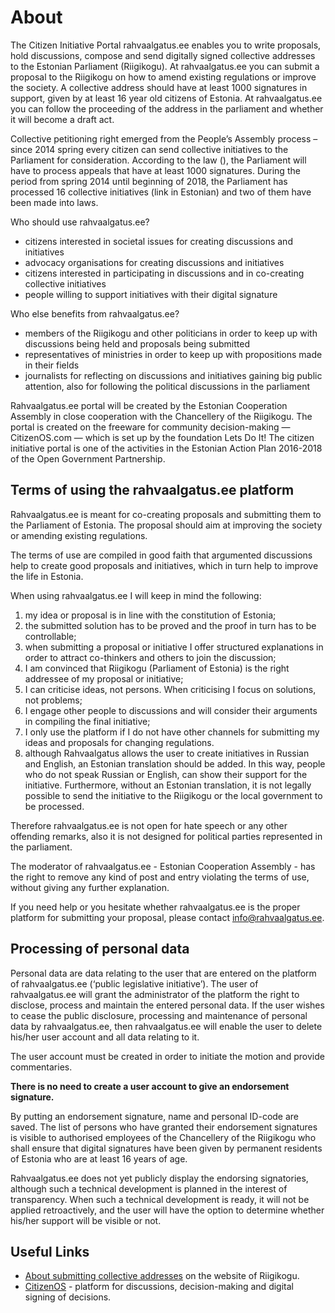 # About

The Citizen Initiative Portal rahvaalgatus.ee enables you to write proposals, hold discussions, compose and send digitally signed collective addresses to the Estonian Parliament (Riigikogu). At rahvaalgatus.ee you can submit a proposal to the Riigikogu on how to amend existing regulations or improve the society. A collective address should have at least 1000 signatures in support, given by at least 16 year old citizens of Estonia. At rahvaalgatus.ee you can follow the proceeding of the address in the parliament and whether it will become a draft act.

Collective petitioning right emerged from the People’s Assembly process – since 2014 spring every citizen can send collective initiatives to the Parliament for consideration. According to the law (), the Parliament will have to process appeals that have at least 1000 signatures. During the period from spring 2014 until beginning of 2018, the Parliament has processed 16 collective initiatives (link in Estonian) and two of them have been made into laws.

Who should use rahvaalgatus.ee?

- citizens interested in societal issues for creating discussions and initiatives
- advocacy organisations for creating discussions and initiatives
- citizens interested in participating in discussions and in co-creating collective initiatives
- people willing to support initiatives with their digital signature

Who else benefits from rahvaalgatus.ee?

- members of the Riigikogu and other politicians in order to keep up with discussions being held and proposals being submitted
- representatives of ministries in order to keep up with propositions made in their fields
- journalists for reflecting on discussions and initiatives gaining big public attention, also for following the political discussions in the parliament

Rahvaalgatus.ee portal will be created by the Estonian Cooperation Assembly in close cooperation with the Chancellery of the Riigikogu. The portal is created on the freeware for community decision-making — CitizenOS.com — which is set up by the foundation Lets Do It! The citizen initiative portal is one of the activities in the Estonian Action Plan 2016-2018 of the Open Government Partnership.


## <a id="tos"></a> Terms of using the rahvaalgatus.ee platform

Rahvaalgatus.ee is meant for co-creating proposals and submitting them to the Parliament of Estonia. The proposal should aim at improving the society or amending existing regulations.

The terms of use are compiled in good faith that argumented discussions help to create good proposals and initiatives, which in turn help to improve the life in Estonia.

When using rahvaalgatus.ee I will keep in mind the following:

1. my idea or proposal is in line with the constitution of Estonia;
2. the submitted solution has to be proved and the proof in turn has to be controllable;
3. when submitting a proposal or initiative I offer structured explanations in order to attract co-thinkers and others to join the discussion;
4. I am convinced that Riigikogu (Parliament of Estonia) is the right addressee of my proposal or initiative;
5. I can criticise ideas, not persons. When criticising I focus on solutions, not problems;
6. I engage other people to discussions and will consider their arguments in compiling the final initiative;
7. I only use the platform if I do not have other channels for submitting my ideas and proposals for changing regulations.
8. although Rahvaalgatus allows the user to create initiatives in Russian and English, an Estonian translation should be added. In this way, people who do not speak Russian or English, can show their support for the initiative. Furthermore, without an Estonian translation, it is not legally possible to send the initiative to the Riigikogu or the local government to be processed.

Therefore rahvaalgatus.ee is not open for hate speech or any other offending remarks, also it is not designed for political parties represented in the parliament.

The moderator of rahvaalgatus.ee - Estonian Cooperation Assembly - has the right to remove any kind of post and entry violating the terms of use, without giving any further explanation.

If you need help or you hesitate whether rahvaalgatus.ee is the proper platform for submitting your proposal, please contact info@rahvaalgatus.ee.


## Processing of personal data
Personal data are data relating to the user that are entered on the platform of rahvaalgatus.ee (‘public legislative initiative’). The user of rahvaalgatus.ee will grant the administrator of the platform the right to disclose, process and maintain the entered personal data. If the user wishes to cease the public disclosure, processing and maintenance of personal data by rahvaalgatus.ee, then rahvaalgatus.ee will enable the user to delete his/her user account and all data relating to it.

The user account must be created in order to initiate the motion and provide commentaries.

**There is no need to create a user account to give an endorsement signature.**

By putting an endorsement signature, name and personal ID-code are saved.
The list of persons who have granted their endorsement signatures is visible to authorised employees of the Chancellery of the Riigikogu who shall ensure that digital signatures have been given by permanent residents of Estonia who are at least 16 years of age.

Rahvaalgatus.ee does not yet publicly display the endorsing signatories, although such a technical development is planned in the interest of transparency. When such a technical development is ready, it will not be applied retroactively, and the user will have the option to determine whether his/her support will be visible or not.


## Useful Links

- [About submitting collective addresses](https://www.riigikogu.ee/en/introduction-and-history/have-your-say/submit-collective-address/) on the website of Riigikogu.
- [CitizenOS](https://citizenos.com) - platform for discussions, decision-making and digital signing of decisions.
